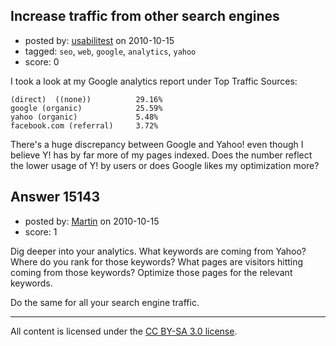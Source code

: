 ## Increase traffic from other search engines

- posted by: [usabilitest](https://stackexchange.com/users/-1/3024-usabilitest) on 2010-10-15
- tagged: `seo`, `web`, `google`, `analytics`, `yahoo`
- score: 0

I took a look at my Google analytics report under Top Traffic Sources:

    (direct)  ((none))          29.16%
    google (organic)            25.59%
    yahoo (organic)             5.48%
    facebook.com (referral)     3.72% 

 There's a huge discrepancy between Google and Yahoo! even though I believe Y! has by far more of my pages indexed. Does the number reflect the lower usage of Y! by users or does Google likes my optimization more?


## Answer 15143

- posted by: [Martin](https://stackexchange.com/users/-1/4248-martin) on 2010-10-15
- score: 1

Dig deeper into your analytics.  What keywords are coming from Yahoo?  Where do you rank for those keywords?  What pages are visitors hitting coming from those keywords?  Optimize those pages for the relevant keywords.

Do the same for all your search engine traffic.



---

All content is licensed under the [CC BY-SA 3.0 license](https://creativecommons.org/licenses/by-sa/3.0/).

